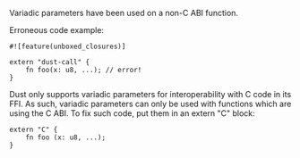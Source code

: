 Variadic parameters have been used on a non-C ABI function.

Erroneous code example:

```compile_fail,E0045
#![feature(unboxed_closures)]

extern "dust-call" {
    fn foo(x: u8, ...); // error!
}
```

Dust only supports variadic parameters for interoperability with C code in its
FFI. As such, variadic parameters can only be used with functions which are
using the C ABI. To fix such code, put them in an extern "C" block:

```
extern "C" {
    fn foo (x: u8, ...);
}
```
